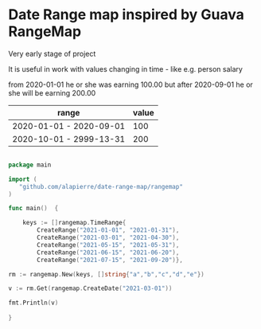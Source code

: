 # Date Range map inspired by Guava RangeMap

Very early stage of project

It is useful in work with values changing in time - like e.g. person salary

from 2020-01-01 he or she was earning 100.00 but after 2020-09-01 he or she will be earning 200.00

| range                   | value |
|-------------------------|-------|
| 2020-01-01 - 2020-09-01 | 100   |
| 2020-10-01 - 2999-13-31 | 200   |

````go

package main

import (
   "github.com/alapierre/date-range-map/rangemap"
)

func main()  {

	keys := []rangemap.TimeRange{
		CreateRange("2021-01-01", "2021-01-31"),
		CreateRange("2021-03-01", "2021-04-30"),
		CreateRange("2021-05-15", "2021-05-31"),
		CreateRange("2021-06-15", "2021-06-20"),
		CreateRange("2021-07-15", "2021-09-20")},

rm := rangemap.New(keys, []string{"a","b","c","d","e"})

v := rm.Get(rangemap.CreateDate("2021-03-01"))

fmt.Println(v)
	
}



````